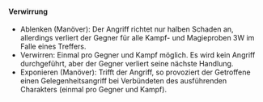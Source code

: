 #### Verwirrung

* Ablenken (Manöver): Der Angriff richtet nur halben Schaden an, allerdings verliert der Gegner für alle Kampf- und
Magieproben 3W im Falle eines Treffers.
* Verwirren: Einmal pro Gegner und Kampf möglich. Es wird kein Angriff durchgeführt, aber der Gegner verliert seine
nächste Handlung.
* Exponieren (Manöver): Trifft der Angriff, so provoziert der Getroffene einen Gelegenheitsangriff bei Verbündeten
des ausführenden Charakters (einmal pro Gegner und Kampf).
